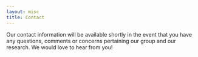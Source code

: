 ```yaml
---
layout: misc
title: Contact
---
```


Our contact information will be available shortly in the event that you have any questions, comments or concerns pertaining our group and our research. We would love to hear from you!
